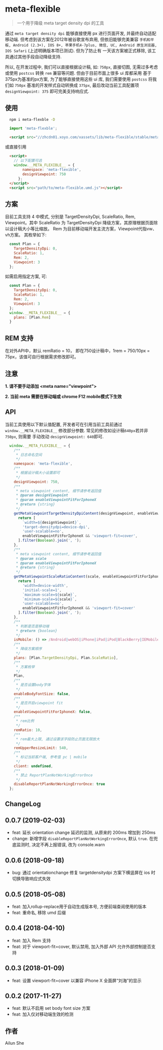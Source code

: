 # meta-flexible

> 一个用于降级 meta target density dpi 的工具

通过 `meta target density dpi` 能够直接使用 px 进行页面开发, 并最终自动适配移动端. 但考虑到该方案在2012年被谷歌宣布弃用, 但依旧能够完美兼容
`手机和平板, Android (2.3+), IOS 8+, 苹果手机4-7plus, 微信, UC, Android 原生浏览器, IOS Safari` (上述明确版本项已测试). 但为了防止有
一天该方案被正式移除, 该工具通过其他手段自动降级支持.

所以, 在开发过程中, 我们可以直接根据设计稿, 如: `750px`, 直接切图, 无需过多考虑或使用 `postcss` 转换 `rem` 兼容等问题. 但由于目前市面上很多 ui 库都采用
基于375px为基准的px方案, 为了能够直接使用这些 ui 库, 我们需要使用 `postcss` 将我们如 `750px` 基准的开发样式自动转换成 `375px`, 最后改动当前工具配置项 `designViewpoint: 375` 即可完美支持响应式.

## 使用

```bash
  npm i meta-flexble -D
```

```javascript
  import 'meta-flexble';
```

```html
  <script src="//zhcdn01.xoyo.com/xassets/lib/meta-flexible/stable/meta-flexible.min.js"></script>
```

或直接引用
```html
  <script>
    // 以下配置可选
    window.__META_FLEXIBLE__ = {
        namespace: 'meta-flexible',
        designViewpoint: 750
      };
  </script>
  <script src="path/to/meta-flexible.umd.js"></script>
```

## 方案

目前工具支持 4 中模式, 分别是 TargetDensityDpi, ScaleRatio, Rem, Viewpoint。其中 ScaleRatio 为 TargetDensityDpi 降级方案，其原理根据页面除以设计稿大小等比缩放。
Rem 为目前移动端开发主流方案，Viewpoint代指vw、vh方案。 其枚举如下: 

```javascript
  const Plan = {
    TargetDensityDpi: 0,
    ScaleRatio: 1,
    Rem: 2,
    Viewpoint: 3
  };
```

如需启用指定方案, 可:

```javascript
  const Plan = {
    TargetDensityDpi: 0,
    ScaleRatio: 1,
    Rem: 2,
    Viewpoint: 3
  };
  window.__META_FLEXIBLE__ = {
    plans: [Plan.Rem]
  }
```


## REM 支持
在对外API中，默认 remRatio = 10， 即在750设计稿中，1rem = 750/10px = 75px，该值可自行根据需求修改即可。

## 注意

**1. 请不要手动添加 \<meta name="viewpoint"\>**

**2. 当前 meta 需要在移动端或 chrome F12 mobile模式下生效**

## API

当前工具使用以下默认值配置, 开发者可在引用当前工具前通过 `window.__META_FLEXIBLE__` 修改部分参数. 常见的修改如设计稿`640px`若并非`750px`, 则需要
手动改动 `designViewpoint: 640`即可.

```javascript
  window.__META_FLEXIBLE__ = {
    /**
     * 日志命名空间
     */
    namespace: 'meta-flexible',
    /**
     * 根据设计稿大小设置即可
     */
    designViewpoint: 750,
    /**
     * meta viewpoint content, 细节请参考返回值
     * @param designViewpoint
     * @param enableViewpointFitForIphoneX
     * @return {string}
     */
    getMetaViewpointTargetDensityDpiContent(designViewpoint, enableViewpointFitForIphoneX) {
      return [
        `width=${designViewpoint}`,
        'target-densitydpi=device-dpi',
        'user-scalable=no',
        enableViewpointFitForIphoneX && 'viewport-fit=cover',
      ].filter(Boolean).join(', ');
    },
    /**
     * meta viewpoint content, 细节请参考返回值
     * @param scale
     * @param enableViewpointFitForIphoneX
     * @return {string}
     */
    getMetaViewpointScaleRatioContent(scale, enableViewpointFitForIphoneX) {
      return [
        'width=device-width',
        'initial-scale=1',
        `maximum-scale=${scale}`,
        `minimum-scale=${scale}`,
        'user-scalable=no',
        enableViewpointFitForIphoneX && 'viewport-fit=cover'
      ].filter(Boolean).join(', ');
    },
    /**
     * 判断是否是移动端
     * @return {boolean}
     */
    isMobile: () => /Android|webOS|iPhone|iPad|iPod|BlackBerry|IEMobile|Opera Mini/i.test(navigator.userAgent),
    /**
     * 降级方案顺序
     */
    plans: [Plan.TargetDensityDpi, Plan.ScaleRatio],
    /**
     * 方案枚举
     */
    Plan,
    /**
     * 是否设置body字体
     */
    enableBodyFontSize: false,
    /**
     * 是否开启viewpoint fit
     */
    enableViewpointFitForIphoneX: false,
    /**
     * rem比例
     */
    remRatio: 10,
    /**
     * rem最大上限, 通过设置该字段防止页面无限放大
     */
    remUpperResizeLimit: 540,
    /**
     * 标记当前客户端, 参考值 pc | mobile
     */
    client: undefined,
    /**
     * 禁止 ReportPlanNotWorkingErrorOnce
     */
    disableReportPlanNotWorkingErrorOnce: true
  };
```

## ChangeLog

## 0.0.7 (2019-02-03)

* feat: 延长 orientation change 延迟的监测, 从原来的 200ms 增加到 250ms
* change: 新增字段 `disableReportPlanNotWorkingErrorOnce`, 默认 `true`. 在兜底监测时, 决定不再上报错误, 改为 console.warn 

## 0.0.6 (2018-09-18)

* bug: 通过 orientationchange 修复 targetdensitydpi 方案下横竖屏在 ios 时切换导致响应式失效

## 0.0.5 (2018-05-08)

* feat: 加入rollup-replace用于自动生成版本号, 方便前端查阅使用的版本
* feat: 重命名, 移除 umd 后缀

## 0.0.4 (2018-04-10)

* feat: 加入 Rem 支持
* feat: 对于 viewport-fit=cover, 默认禁用, 加入外部 API 允许外部控制是否支持

## 0.0.3 (2018-01-09)

* feat: 设置 viewport-fit=cover 以兼容 iPhone X 全面屏“刘海”的显示

## 0.0.2 (2017-11-27)

* feat: 默认不启用 set body font size 方案
* feat: 加入仅对移动端生效的检测

## 作者
Ailun She

